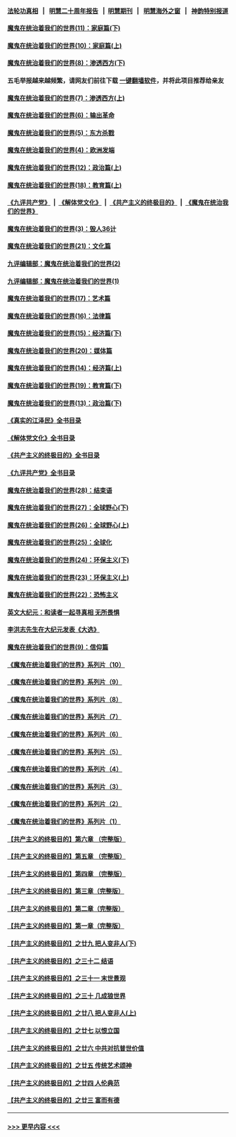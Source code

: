 #### [法轮功真相](https://github.com/gfw-breaker/truth/blob/master/README.md?t=0) &nbsp;&nbsp;|&nbsp;&nbsp; [明慧二十周年报告](https://github.com/gfw-breaker/mh-reports/blob/master/README.md?t=0) &nbsp;&nbsp;|&nbsp;&nbsp;[明慧期刊](https://github.com/gfw-breaker/mh-qikan) &nbsp;&nbsp;|&nbsp;&nbsp; [明慧海外之窗](https://github.com/gfw-breaker/mh-news/blob/master/README.md?t=0) &nbsp;&nbsp;|&nbsp;&nbsp; [神韵特别报道](https://github.com/gfw-breaker/mh-news/blob/master/shenyun.md?t=0)
#### [魔鬼在统治着我们的世界(11)：家庭篇(下)](../pages/nsc422/n10440961.md?t=01170943) 
#### [魔鬼在统治着我们的世界(10)：家庭篇(上)](../pages/nsc422/n10435448.md?t=01170943) 
#### [魔鬼在统治着我们的世界(8)：渗透西方(下)](../pages/nsc422/n10429603.md?t=01170943) 
#### 五毛举报越来越频繁，请网友们前往下载 [一键翻墙软件](https://github.com/gfw-breaker/ssr-accounts)，并将此项目推荐给亲友
#### [魔鬼在统治着我们的世界(7)：渗透西方(上)](../pages/nsc422/n10426013.md?t=01170943) 
#### [魔鬼在统治着我们的世界(6)：输出革命](../pages/nsc422/n10421536.md?t=01170943) 
#### [魔鬼在统治着我们的世界(5)：东方杀戮](../pages/nsc422/n10417707.md?t=01170943) 
#### [魔鬼在统治着我们的世界(4)：欧洲发端](../pages/nsc422/n10414890.md?t=01170943) 
#### [魔鬼在统治着我们的世界(12)：政治篇(上)](../pages/nsc422/n10444576.md?t=01170943) 
#### [魔鬼在统治着我们的世界(18)：教育篇(上)](../pages/nsc422/n10526970.md?t=01170943) 
#### [《九评共产党》](https://github.com/begood0513/9ping.md/blob/master/README.md) &nbsp;|&nbsp; [《解体党文化》](../../../../jtdwh.md/blob/master/README.md)  &nbsp;|&nbsp; [《共产主义的终极目的》](../../../../gczydzjmd.md/blob/master/README.md) &nbsp;|&nbsp; [《魔鬼在统治我们的世界》](../../../../mgztzwmdsj.md/blob/master/README.md) 
#### [魔鬼在统治着我们的世界(3)：毁人36计](../pages/nsc422/n10411583.md?t=01170943) 
#### [魔鬼在统治着我们的世界(21)：文化篇](../pages/nsc422/n10597706.md?t=01170943) 
#### [九评编辑部：魔鬼在统治着我们的世界(2)](../pages/nsc422/n10410036.md?t=01170943) 
#### [九评编辑部：魔鬼在统治着我们的世界(1)](../pages/nsc422/n10406825.md?t=01170943) 
#### [魔鬼在统治着我们的世界(17)：艺术篇](../pages/nsc422/n10499093.md?t=01170943) 
#### [魔鬼在统治着我们的世界(16)：法律篇](../pages/nsc422/n10485969.md?t=01170943) 
#### [魔鬼在统治着我们的世界(15)：经济篇(下)](../pages/nsc422/n10469975.md?t=01170943) 
#### [魔鬼在统治着我们的世界(20)：媒体篇](../pages/nsc422/n10586579.md?t=01170943) 
#### [魔鬼在统治着我们的世界(14)：经济篇(上)](../pages/nsc422/n10457370.md?t=01170943) 
#### [魔鬼在统治着我们的世界(19)：教育篇(下)](../pages/nsc422/n10564808.md?t=01170943) 
#### [魔鬼在统治着我们的世界(13)：政治篇(下)](../pages/nsc422/n10448270.md?t=01170943) 
#### [《真实的江泽民》全书目录](../pages/nsc422/n13721399.md?t=01170943) 
#### [《解体党文化》全书目录](../pages/nsc422/n13721157.md?t=01170943) 
#### [《共产主义的终极目的》全书目录](../pages/nsc422/n13721048.md?t=01170943) 
#### [《九评共产党》全书目录](../pages/nsc422/n13708085.md?t=01170943) 
#### [魔鬼在统治着我们的世界(28)：结束语](../pages/nsc422/n10936246.md?t=01170943) 
#### [魔鬼在统治着我们的世界(27)：全球野心(下)](../pages/nsc422/n10928319.md?t=01170943) 
#### [魔鬼在统治着我们的世界(26)：全球野心(上)](../pages/nsc422/n10900318.md?t=01170943) 
#### [魔鬼在统治着我们的世界(25)：全球化](../pages/nsc422/n10788205.md?t=01170943) 
#### [魔鬼在统治着我们的世界(24)：环保主义(下)](../pages/nsc422/n10695307.md?t=01170943) 
#### [魔鬼在统治着我们的世界(23)：环保主义(上)](../pages/nsc422/n10688613.md?t=01170943) 
#### [魔鬼在统治着我们的世界(22)：恐怖主义](../pages/nsc422/n10614727.md?t=01170943) 
#### [英文大纪元：和读者一起寻真相 无所畏惧](../pages/nsc422/n12542027.md?t=01170943) 
#### [李洪志先生在大纪元发表《大选》](../pages/nsc422/n12534746.md?t=01170943) 
#### [魔鬼在统治着我们的世界(9)：信仰篇](../pages/nsc422/n10432159.md?t=01170943) 
#### [《魔鬼在统治着我们的世界》系列片（10）](../pages/nsc422/n12292670.md?t=01170943) 
#### [《魔鬼在统治着我们的世界》系列片（9）](../pages/nsc422/n12290859.md?t=01170943) 
#### [《魔鬼在统治着我们的世界》系列片（8）](../pages/nsc422/n12287445.md?t=01170943) 
#### [《魔鬼在统治着我们的世界》系列片（7）](../pages/nsc422/n12283425.md?t=01170943) 
#### [《魔鬼在统治着我们的世界》系列片（6）](../pages/nsc422/n12282314.md?t=01170943) 
#### [《魔鬼在统治着我们的世界》系列片（5）](../pages/nsc422/n12281419.md?t=01170943) 
#### [《魔鬼在统治着我们的世界》系列片（4）](../pages/nsc422/n12274024.md?t=01170943) 
#### [《魔鬼在统治着我们的世界》系列片（3）](../pages/nsc422/n12271322.md?t=01170943) 
#### [《魔鬼在统治着我们的世界》系列片（2）](../pages/nsc422/n12269049.md?t=01170943) 
#### [《魔鬼在统治着我们的世界》系列片（1）](../pages/nsc422/n12267575.md?t=01170943) 
#### [【共产主义的终极目的】第六章 （完整版）](../pages/nsc422/n11428913.md?t=01170943) 
#### [【共产主义的终极目的】第五章 （完整版）](../pages/nsc422/n11428912.md?t=01170943) 
#### [【共产主义的终极目的】第四章 （完整版）](../pages/nsc422/n11428907.md?t=01170943) 
#### [【共产主义的终极目的】第三章（完整版）](../pages/nsc422/n11428848.md?t=01170943) 
#### [【共产主义的终极目的】第二章（完整版）](../pages/nsc422/n11428831.md?t=01170943) 
#### [【共产主义的终极目的】第一章（完整版）](../pages/nsc422/n11417651.md?t=01170943) 
#### [【共产主义的终极目的】之廿九 把人变非人(下)](../pages/nsc422/n11344140.md?t=01170943) 
#### [【共产主义的终极目的】之三十二 结语](../pages/nsc422/n11360535.md?t=01170943) 
#### [【共产主义的终极目的】之三十一 末世景观](../pages/nsc422/n11351129.md?t=01170943) 
#### [【共产主义的终极目的】之三十 几成狼世界](../pages/nsc422/n11348280.md?t=01170943) 
#### [【共产主义的终极目的】之廿八 把人变非人(上)](../pages/nsc422/n11340492.md?t=01170943) 
#### [【共产主义的终极目的】之廿七 以恨立国](../pages/nsc422/n11336944.md?t=01170943) 
#### [【共产主义的终极目的】之廿六 中共对抗普世价值](../pages/nsc422/n11324785.md?t=01170943) 
#### [【共产主义的终极目的】之廿五 传统艺术颂神](../pages/nsc422/n11296396.md?t=01170943) 
#### [【共产主义的终极目的】之廿四 人伦典范](../pages/nsc422/n11296397.md?t=01170943) 
#### [【共产主义的终极目的】之廿三 富而有德](../pages/nsc422/n11283598.md?t=01170943) 

----
#### [ >>> 更早内容 <<< ](../indexes/nsc422-earlier.md)
